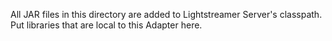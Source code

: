 All JAR files in this directory are added to Lightstreamer Server's classpath.
Put libraries that are local to this Adapter here.
